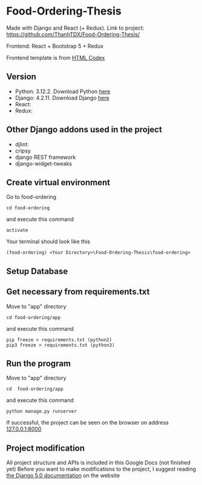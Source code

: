 # Food-Ordering-Thesis

Made with Django and React (+ Redux). Link to project: <https://github.com/ThanhTDX/Food-Ordering-Thesis/>

Frontend: React + Bootstrap 5 + Redux

Frontend template is from [HTML Codex](https://htmlcodex.com/bootstrap-restaurant-template/)

## Version

- Python: 3.12.2. Download Python [here](https://www.python.org/downloads/release/python-3122/)
- Django: 4.2.11. Download Django [here](https://www.djangoproject.com/download/)
- React: 
- Redux: 

## Other Django addons used in the project

- djlint:
- cripsy
- django REST framework
- django-widget-tweaks

## Create virtual environment

Go to food-ordering

```terminal
cd food-ordering
```

and execute this command

```terminal
activate
```

Your terminal should look like this

```terminal
(food-ordering) <Your Directory>\Food-Ordering-Thesis\food-ordering>
```

## Setup Database

## Get necessary from requirements.txt

Move to "app" directory

```terminal
cd food-ordering/app
```

and execute this command

```terminal
pip freeze > requirements.txt (python2)
pip3 freeze > requirements.txt (python3)
```

## Run the program

Move to "app" directory

```terminal
cd  food-ordering/app
```

and execute this command

```terminal
python manage.py runserver
```

If successful, the project can be seen on the browser on address [127.0.0.1:8000](http://127.0.0.1:8000/)

## Project modification

All project structure and APIs is included in this Google Docs
 (not finished yet)
Before you want to make modifications to the project, I suggest reading [the Django 5.0 documentation](https://docs.djangoproject.com/en/5.0/) on the website
